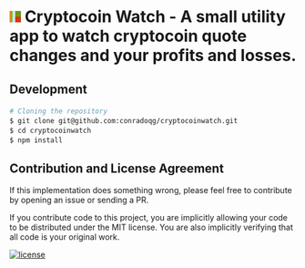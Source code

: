# ![Cryptocoin Watch](cryptocoinwatch.png) Cryptocoin Watch - A small utility app to watch cryptocoin quote changes and your profits and losses.

## Development

```sh
# Cloning the repository
$ git clone git@github.com:conradoqg/cryptocoinwatch.git
$ cd cryptocoinwatch
$ npm install
```

## Contribution and License Agreement

If this implementation does something wrong, please feel free to contribute by opening an issue or sending a PR. 

If you contribute code to this project, you are implicitly allowing your code
to be distributed under the MIT license. You are also implicitly verifying that
all code is your original work.

[![license](https://img.shields.io/github/license/mashape/apistatus.svg)](https://github.com/conradoqg/cryptocoinwatch/blob/master/LICENSE)
